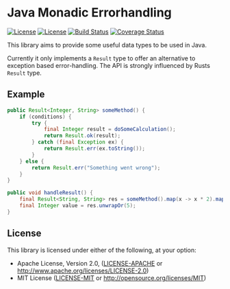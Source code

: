 # Java Monadic Errorhandling

[![License](https://img.shields.io/badge/license-MIT-green.svg)](https://github.com/vbrandl/countmap/blob/master/LICENSE-MIT)
[![License](https://img.shields.io/badge/license-Apache-green.svg)](https://github.com/vbrandl/countmap/blob/master/LICENSE-APACHE)
[![Build Status](https://travis-ci.org/vbrandl/java-errorhandling.svg?branch=master)](https://travis-ci.org/vbrandl/java-errorhandling)
[![Coverage Status](https://coveralls.io/repos/github/vbrandl/java-errorhandling/badge.svg?branch=master)](https://coveralls.io/github/vbrandl/java-errorhandling?branch=master)

This library aims to provide some useful data types to be used in Java.

Currently it only implements a `Result` type to offer an alternative to
exception based error-handling. The API is strongly influenced by Rusts `Result`
type.

## Example

```java
public Result<Integer, String> someMethod() {
    if (conditions) {
        try {
            final Integer result = doSomeCalculation();
            return Result.ok(result);
        } catch (final Exception ex) {
            return Result.err(ex.toString());
        }
    } else {
        return Result.err("Something went wrong");
    }
}

public void handleResult() {
    final Result<String, String> res = someMethod().map(x -> x * 2).map(x -> x.toString());
    final Integer value = res.unwrapOr(5);
}
```

## License

This library is licensed under either of the following, at your option:

 * Apache License, Version 2.0, ([LICENSE-APACHE](LICENSE-APACHE) or
http://www.apache.org/licenses/LICENSE-2.0)
  * MIT License ([LICENSE-MIT](LICENSE-MIT) or
http://opensource.org/licenses/MIT)
